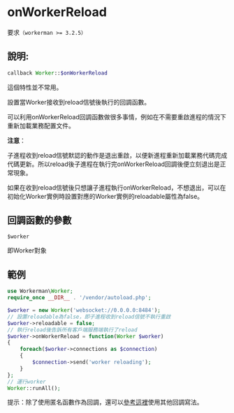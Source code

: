 # onWorkerReload
要求```（workerman >= 3.2.5）```
## 說明:
```php
callback Worker::$onWorkerReload
```
這個特性並不常用。

設置當Worker接收到reload信號後執行的回調函數。

可以利用onWorkerReload回調函數做很多事情，例如在不需要重啟進程的情況下重新加載業務配置文件。

**注意**：

子進程收到reload信號默認的動作是退出重啟，以便新進程重新加載業務代碼完成代碼更新。所以reload後子進程在執行完onWorkerReload回調後便立刻退出是正常現象。

如果在收到reload信號後只想讓子進程執行onWorkerReload，不想退出，可以在初始化Worker實例時設置對應的Worker實例的reloadable屬性為false。


## 回調函數的參數

 ``` $worker ```

即Worker對象



## 範例


```php
use Workerman\Worker;
require_once __DIR__ . '/vendor/autoload.php';

$worker = new Worker('websocket://0.0.0.0:8484');
// 設置reloadable為false，即子進程收到reload信號不執行重啟
$worker->reloadable = false;
// 執行reload後告訴所有客戶端服務端執行了reload
$worker->onWorkerReload = function(Worker $worker)
{
    foreach($worker->connections as $connection)
    {
        $connection->send('worker reloading');
    }
};
// 運行worker
Worker::runAll();
```

提示：除了使用匿名函數作為回調，還可以[參考這裡](../faq/callback_methods.md)使用其他回調寫法。
